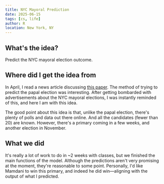 ```yaml
---
title: NYC Mayoral Prediction
date: 2025-06-15
tags: [cs, life]
author: R
location: New York, NY
---
```


## What's the idea?
Predict the NYC mayoral election outcome.

## Where did I get the idea from
In April, I read a news article discussing [this paper](https://arxiv.org/pdf/2505.01553). The method of trying to predict the papal election was interesting. After getting bombarded with advertisements about the NYC mayoral elections, I was instantly reminded of this, and here I am with this idea.

The good point about this idea is that, unlike the papal election, there's plenty of polls and data out there online. And all the candidates (fewer than 20) are known. However, there's a primary coming in a few weeks, and another election in November.

## What we did
It's really a lot of work to do in ~2 weeks with classes, but we finished the main functions of the model. Although the predictions aren't very promising at the moment, they're reasonable to some point. Personally, I'd like Mamdani to win this primary, and indeed he did win—aligning with the output of what I predicted.